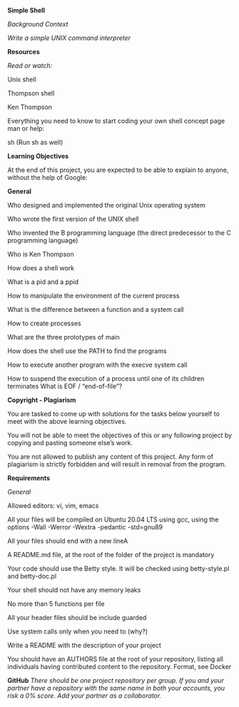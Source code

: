  **Simple Shell**

 *Background Context*
 
 *Write a simple UNIX command interpreter*

**Resources**

*Read or watch:*

Unix shell

Thompson shell

Ken Thompson

Everything you need to know to start coding your own shell concept page
man or help:

sh (Run sh as well)
	
**Learning Objectives**

At the end of this project, you are expected to be able to explain to anyone, without the help of Google:

**General**

Who designed and implemented the original Unix operating system

Who wrote the first version of the UNIX shell

Who invented the B programming language (the direct predecessor to the C programming language)

Who is Ken Thompson

How does a shell work

What is a pid and a ppid

How to manipulate the environment of the current process

What is the difference between a function and a system call

How to create processes

What are the three prototypes of main

How does the shell use the PATH to find the programs

How to execute another program with the execve system call

How to suspend the execution of a process until one of its children terminates
What is EOF / “end-of-file”?

**Copyright - Plagiarism**

You are tasked to come up with solutions for the tasks below yourself to meet with the above learning objectives.

You will not be able to meet the objectives of this or any following project by copying and pasting someone else’s work.

You are not allowed to publish any content of this project.
Any form of plagiarism is strictly forbidden and will result in removal from the program.

**Requirements**


*General*

Allowed editors: vi, vim, emacs

All your files will be compiled on Ubuntu 20.04 LTS using gcc, using the options -Wall -Werror -Wextra -pedantic -std=gnu89

All your files should end with a new lineA

A README.md file, at the root of the folder of the project is mandatory

Your code should use the Betty style. It will be checked using betty-style.pl and betty-doc.pl

Your shell should not have any memory leaks

No more than 5 functions per file

All your header files should be include guarded

Use system calls only when you need to (why?)

Write a README with the description of your project

You should have an AUTHORS file at the root of your repository, listing all individuals having contributed content to the repository. Format, see Docker

**GitHub**
*There should be one project repository per group. If you and your partner have a repository with the same name in both your accounts, you risk a 0% score. Add your partner as a collaborator.*
